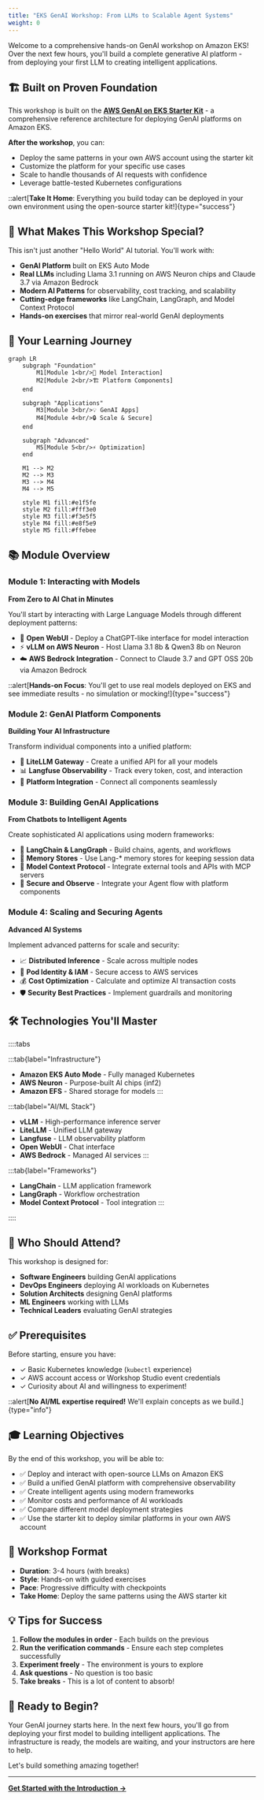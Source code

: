 ```yaml
---
title: "EKS GenAI Workshop: From LLMs to Scalable Agent Systems"
weight: 0
---
```


Welcome to a comprehensive hands-on GenAI workshop on Amazon EKS! Over the next few hours, you'll build a complete generative AI platform - from deploying your first LLM to creating intelligent applications.

## 🏗️ Built on Proven Foundation

This workshop is built on the **[AWS GenAI on EKS Starter Kit](https://github.com/aws-samples/sample-genai-on-eks-starter-kit)** - a comprehensive reference architecture for deploying GenAI platforms on Amazon EKS.

**After the workshop**, you can:
- Deploy the same patterns in your own AWS account using the starter kit
- Customize the platform for your specific use cases
- Scale to handle thousands of AI requests with confidence
- Leverage battle-tested Kubernetes configurations

::alert[**Take It Home**: Everything you build today can be deployed in your own environment using the open-source starter kit!]{type="success"}

## 🎯 What Makes This Workshop Special?

This isn't just another "Hello World" AI tutorial. You'll work with:

- **GenAI Platform** built on EKS Auto Mode
- **Real LLMs** including Llama 3.1 running on AWS Neuron chips and Claude 3.7 via Amazon Bedrock
- **Modern AI Patterns** for observability, cost tracking, and scalability
- **Cutting-edge frameworks** like LangChain, LangGraph, and Model Context Protocol
- **Hands-on exercises** that mirror real-world GenAI deployments

## 🚀 Your Learning Journey

```mermaid
graph LR
    subgraph "Foundation"
        M1[Module 1<br/>🤖 Model Interaction]
        M2[Module 2<br/>🏗️ Platform Components]
    end
    
    subgraph "Applications"
        M3[Module 3<br/>💡 GenAI Apps]
        M4[Module 4<br/>🔒 Scale & Secure]
    end
    
    subgraph "Advanced"
        M5[Module 5<br/>⚡ Optimization]
    end
    
    M1 --> M2
    M2 --> M3
    M3 --> M4
    M4 --> M5
    
    style M1 fill:#e1f5fe
    style M2 fill:#fff3e0
    style M3 fill:#f3e5f5
    style M4 fill:#e8f5e9
    style M5 fill:#ffebee
```

## 📚 Module Overview

### Module 1: Interacting with Models
**From Zero to AI Chat in Minutes**

You'll start by interacting with Large Language Models through different deployment patterns:

- 💬 **Open WebUI** - Deploy a ChatGPT-like interface for model interaction
- ⚡ **vLLM on AWS Neuron** - Host Llama 3.1 8b & Qwen3 8b on Neuron
- ☁️ **AWS Bedrock Integration** - Connect to Claude 3.7 and GPT OSS 20b via Amazon Bedrock

::alert[**Hands-on Focus**: You'll get to use real models deployed on EKS and see immediate results - no simulation or mocking!]{type="success"}

### Module 2: GenAI Platform Components
**Building Your AI Infrastructure**

Transform individual components into a unified platform:

- 🔄 **LiteLLM Gateway** - Create a unified API for all your models
- 📊 **Langfuse Observability** - Track every token, cost, and interaction
- 🔧 **Platform Integration** - Connect all components seamlessly

### Module 3: Building GenAI Applications
**From Chatbots to Intelligent Agents**

Create sophisticated AI applications using modern frameworks:

- 🔗 **LangChain & LangGraph** - Build chains, agents, and workflows
- 💾 **Memory Stores** - Use Lang-* memory stores for keeping session data
- 🔧 **Model Context Protocol** - Integrate external tools and APIs with MCP servers
- 🤖 **Secure and Observe** - Integrate your Agent flow with platform components


### Module 4: Scaling and Securing Agents
**Advanced AI Systems**

Implement advanced patterns for scale and security:

- 📈 **Distributed Inference** - Scale across multiple nodes
- 🔐 **Pod Identity & IAM** - Secure access to AWS services
- 💰 **Cost Optimization** - Calculate and optimize AI transaction costs
- 🛡️ **Security Best Practices** - Implement guardrails and monitoring

## 🛠️ Technologies You'll Master

::::tabs

:::tab{label="Infrastructure"}
- **Amazon EKS Auto Mode** - Fully managed Kubernetes
- **AWS Neuron** - Purpose-built AI chips (inf2)
- **Amazon EFS** - Shared storage for models
:::

:::tab{label="AI/ML Stack"}
- **vLLM** - High-performance inference server
- **LiteLLM** - Unified LLM gateway
- **Langfuse** - LLM observability platform
- **Open WebUI** - Chat interface
- **AWS Bedrock** - Managed AI services
:::

:::tab{label="Frameworks"}
- **LangChain** - LLM application framework
- **LangGraph** - Workflow orchestration
- **Model Context Protocol** - Tool integration
:::

::::

## 👥 Who Should Attend?

This workshop is designed for:

- **Software Engineers** building GenAI applications
- **DevOps Engineers** deploying AI workloads on Kubernetes
- **Solution Architects** designing GenAI platforms
- **ML Engineers** working with LLMs
- **Technical Leaders** evaluating GenAI strategies

## ✅ Prerequisites

Before starting, ensure you have:

- ✓ Basic Kubernetes knowledge (`kubectl` experience)
- ✓ AWS account access or Workshop Studio event credentials
- ✓ Curiosity about AI and willingness to experiment!

::alert[**No AI/ML expertise required!** We'll explain concepts as we build.]{type="info"}

## 🎓 Learning Objectives

By the end of this workshop, you will be able to:

- ✅ Deploy and interact with open-source LLMs on Amazon EKS
- ✅ Build a unified GenAI platform with comprehensive observability
- ✅ Create intelligent agents using modern frameworks
- ✅ Monitor costs and performance of AI workloads
- ✅ Compare different model deployment strategies
- ✅ Use the starter kit to deploy similar platforms in your own AWS account

## 🚦 Workshop Format

- **Duration**: 3-4 hours (with breaks)
- **Style**: Hands-on with guided exercises
- **Pace**: Progressive difficulty with checkpoints
- **Take Home**: Deploy the same patterns using the AWS starter kit

## 💡 Tips for Success

1. **Follow the modules in order** - Each builds on the previous
2. **Run the verification commands** - Ensure each step completes successfully
3. **Experiment freely** - The environment is yours to explore
4. **Ask questions** - No question is too basic
5. **Take breaks** - This is a lot of content to absorb!

## 🎉 Ready to Begin?

Your GenAI journey starts here. In the next few hours, you'll go from deploying your first model to building intelligent applications. The infrastructure is ready, the models are waiting, and your instructors are here to help.

Let's build something amazing together!

---

**[Get Started with the Introduction →](/introduction/)**
